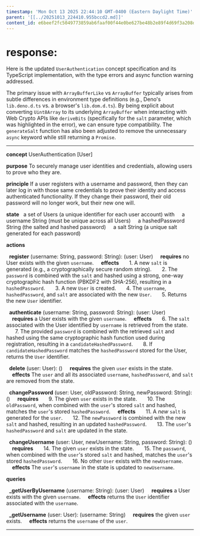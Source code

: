 ```yaml
---
timestamp: 'Mon Oct 13 2025 22:44:10 GMT-0400 (Eastern Daylight Time)'
parent: '[[../20251013_224410.955bccd2.md]]'
content_id: e6beef2fc5049773859ab6faaf00f44e0be627be48b2e89f4d69f3a208d2a3ea
---
```


# response:

Here is the updated `UserAuthentication` concept specification and its TypeScript implementation, with the type errors and async function warning addressed.

The primary issue with `ArrayBufferLike` vs `ArrayBuffer` typically arises from subtle differences in environment type definitions (e.g., Deno's `lib.deno.d.ts` vs. a browser's `lib.dom.d.ts`). By being explicit about converting `Uint8Array` to its underlying `ArrayBuffer` when interacting with Web Crypto APIs like `deriveBits` (specifically for the `salt` parameter, which was highlighted in the error), we can ensure type compatibility. The `generateSalt` function has also been adjusted to remove the unnecessary `async` keyword while still returning a `Promise`.

***

**concept** UserAuthentication \[User]

**purpose** To securely manage user identities and credentials, allowing users to prove who they are.

**principle** If a user registers with a username and password, then they can later log in with those same credentials to prove their identity and access authenticated functionality. If they change their password, their old password will no longer work, but their new one will.

**state**
  a set of Users (a unique identifier for each user account) with
    a username String (must be unique across all Users)
    a hashedPassword String (the salted and hashed password)
    a salt String (a unique salt generated for each password)

**actions**

  **register** (username: String, password: String): (user: User)
    **requires** no User exists with the given `username`.
    **effects**
      1. A new `salt` is generated (e.g., a cryptographically secure random string).
      2. The `password` is combined with the `salt` and hashed using a strong, one-way cryptographic hash function (PBKDF2 with SHA-256), resulting in a `hashedPassword`.
      3. A new `User` is created.
      4. The `username`, `hashedPassword`, and `salt` are associated with the new `User`.
      5. Returns the new `User` identifier.

  **authenticate** (username: String, password: String): (user: User)
    **requires** a User exists with the given `username`.
    **effects**
      6. The `salt` associated with the User identified by `username` is retrieved from the state.
      7. The provided `password` is combined with the retrieved `salt` and hashed using the same cryptographic hash function used during registration, resulting in a `candidateHashedPassword`.
      8. If `candidateHashedPassword` matches the `hashedPassword` stored for the User, returns the `User` identifier.

  **delete** (user: User): ()
    **requires** the given `user` exists in the state.
    **effects** The `user` and all its associated `username`, `hashedPassword`, and `salt` are removed from the state.

  **changePassword** (user: User, oldPassword: String, newPassword: String): ()
    **requires**
      9. The given `user` exists in the state.
      10. The `oldPassword`, when combined with the `user`'s stored `salt` and hashed, matches the `user`'s stored `hashedPassword`.
    **effects**
      11. A *new* `salt` is generated for the `user`.
      12. The `newPassword` is combined with the new `salt` and hashed, resulting in an updated `hashedPassword`.
      13. The `user`'s `hashedPassword` and `salt` are updated in the state.

  **changeUsername** (user: User, newUsername: String, password: String): ()
    **requires**
      14. The given `user` exists in the state.
      15. The `password`, when combined with the `user`'s stored `salt` and hashed, matches the `user`'s stored `hashedPassword`.
      16. No other `User` exists with the `newUsername`.
    **effects** The `user`'s `username` in the state is updated to `newUsername`.

**queries**

  **\_getUserByUsername** (username: String): (user: User)
    **requires** a User exists with the given `username`.
    **effects** returns the `User` identifier associated with the `username`.

  **\_getUsername** (user: User): (username: String)
    **requires** the given `user` exists.
    **effects** returns the `username` of the `user`.

***
